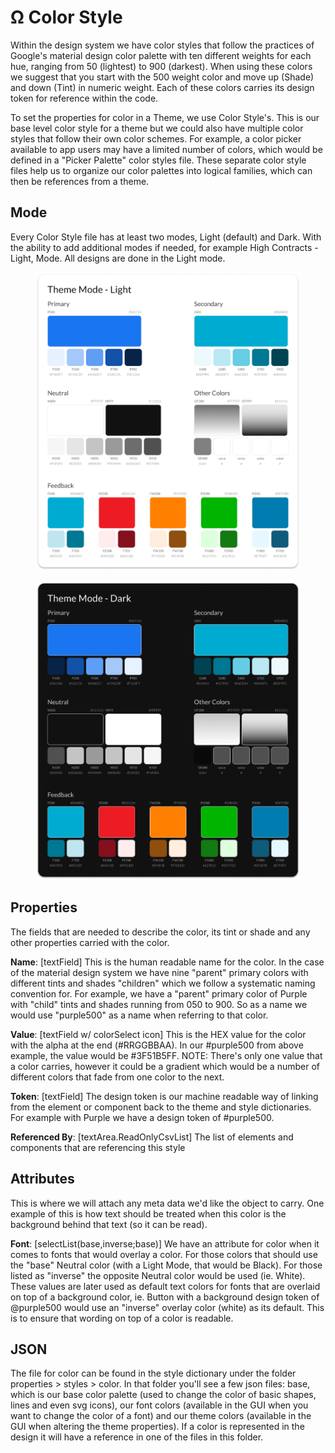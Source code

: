 # Ω Color Style

Within the design system we have color styles that follow the practices of Google's material design color palette with ten different weights for each hue, ranging from 50 (lightest) to 900 (darkest). When using these colors we suggest that you start with the 500 weight color and move up (Shade) and down (Tint) in numeric weight. Each of these colors carries its design token for reference within the code.

To set the properties for color in a Theme, we use Color Style's. This is our base level color style for a theme but we could also have multiple color styles that follow their own color schemes. For example, a color picker available to app users may have a limited number of colors, which would be defined in a "Picker Palette" color styles file. These separate color style files help us to organize our color palettes into logical families, which can then be references from a theme.

## Mode

Every Color Style file has at least two modes, Light (default) and Dark. With the ability to add additional modes if needed, for example High Contracts - Light, Mode. All designs are done in the Light mode.

<div>

<figure><img src="../../.gitbook/assets/Mode - Light.png" alt=""><figcaption></figcaption></figure>

 

<figure><img src="../../.gitbook/assets/Mode - Dark.png" alt=""><figcaption></figcaption></figure>

</div>

## Properties

The fields that are needed to describe the color, its tint or shade and any other properties carried with the color.

**Name**: \[textField] This is the human readable name for the color. In the case of the material design system we have nine "parent" primary colors with different tints and shades "children" which we follow a systematic naming convention for. For example, we have a "parent" primary color of Purple with "child" tints and shades running from 050 to 900. So as a name we would use "purple500" as a name when referring to that color.

**Value**: \[textField w/ colorSelect icon] This is the HEX value for the color with the alpha at the end (#RRGGBBAA). In our #purple500 from above example, the value would be #3F51B5FF. NOTE: There's only one value that a color carries, however it could be a gradient which would be a number of different colors that fade from one color to the next.

**Token**: \[textField] The design token is our machine readable way of linking from the element or component back to the theme and style dictionaries. For example with Purple we have a design token of #purple500.

**Referenced By**: \[textArea.ReadOnlyCsvList] The list of elements and components that are referencing this style

## Attributes

This is where we will attach any meta data we'd like the object to carry. One example of this is how text should be treated when this color is the background behind that text (so it can be read).

**Font**: \[selectList(base,inverse;base)] We have an attribute for color when it comes to fonts that would overlay a color. For those colors that should use the "base" Neutral color (with a Light Mode, that would be Black). For those listed as "inverse" the opposite Neutral color would be used (ie. White). These values are later used as default text colors for fonts that are overlaid on top of a background color, ie. Button with a background design token of @purple500 would use an "inverse" overlay color (white) as its default. This is to ensure that wording on top of a color is readable.

## JSON

The file for color can be found in the style dictionary under the folder properties > styles > color. In that folder you'll see a few json files: base, which is our base color palette (used to change the color of basic shapes, lines and even svg icons), our font colors (available in the GUI when you want to change the color of a font) and our theme colors (available in the GUI when altering the theme properties). If a color is represented in the design it will have a reference in one of the files in this folder.
